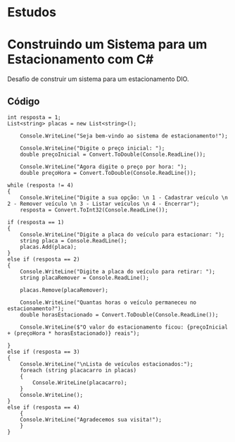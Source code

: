 # Estudos


# Construindo um Sistema para um Estacionamento com C#

Desafio de construir um sistema para um estacionamento DIO.

## Código

    int resposta = 1;
    List<string> placas = new List<string>();

        Console.WriteLine("Seja bem-vindo ao sistema de estacionamento!");

        Console.WriteLine("Digite o preço inicial: ");
        double preçoInicial = Convert.ToDouble(Console.ReadLine());

        Console.WriteLine("Agora digite o preço por hora: ");
        double preçoHora = Convert.ToDouble(Console.ReadLine());

    while (resposta != 4)
    {
        Console.WriteLine("Digite a sua opção: \n 1 - Cadastrar veículo \n 2 - Remover veículo \n 3 - Listar veículos \n 4 - Encerrar");
        resposta = Convert.ToInt32(Console.ReadLine());

    if (resposta == 1)
    {
        Console.WriteLine("Digite a placa do veículo para estacionar: ");
        string placa = Console.ReadLine();
        placas.Add(placa);
    }
    else if (resposta == 2)
    {
        Console.WriteLine("Digite a placa do veículo para retirar: ");
        string placaRemover = Console.ReadLine();

        placas.Remove(placaRemover);

        Console.WriteLine("Quantas horas o veículo permaneceu no estacionamento?");
        double horasEstacionado = Convert.ToDouble(Console.ReadLine());

        Console.WriteLine($"O valor do estacionamento ficou: {preçoInicial + (preçoHora * horasEstacionado)} reais");

    }
    else if (resposta == 3)
    {
        Console.WriteLine("\nLista de veículos estacionados:");
        foreach (string placacarro in placas)
        {
            Console.WriteLine(placacarro);
        }
        Console.WriteLine();
    }
    else if (resposta == 4)
        {
        Console.WriteLine("Agradecemos sua visita!");
        }
    }
